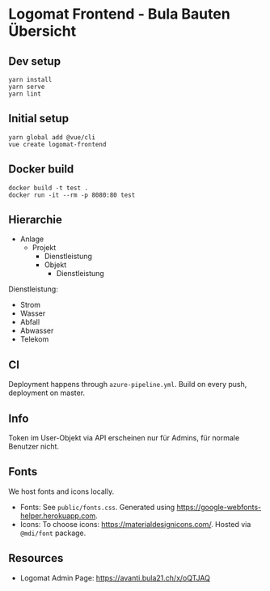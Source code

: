 # Logomat Frontend - Bula Bauten Übersicht

## Dev setup

    yarn install
    yarn serve
    yarn lint

## Initial setup

    yarn global add @vue/cli
    vue create logomat-frontend

## Docker build

    docker build -t test .
    docker run -it --rm -p 8080:80 test

## Hierarchie

* Anlage
  * Projekt
    * Dienstleistung
    * Objekt
      * Dienstleistung

Dienstleistung:
* Strom
* Wasser
* Abfall
* Abwasser
* Telekom

## CI

Deployment happens through `azure-pipeline.yml`.
Build on every push, deployment on master.

## Info

Token im User-Objekt via API erscheinen nur für Admins, für normale Benutzer nicht.

## Fonts

We host fonts and icons locally.

* Fonts: See `public/fonts.css`. Generated using <https://google-webfonts-helper.herokuapp.com>.
* Icons: To choose icons: <https://materialdesignicons.com/>. Hosted via `@mdi/font` package.

## Resources

* Logomat Admin Page: <https://avanti.bula21.ch/x/oQTJAQ>

